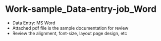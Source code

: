 # Work-sample_Data-entry-job_Word

- Data Entry: MS Word 
- Attached pdf file is the sample documentation for review
- Review the alignment, font-size, layout page design, etc
